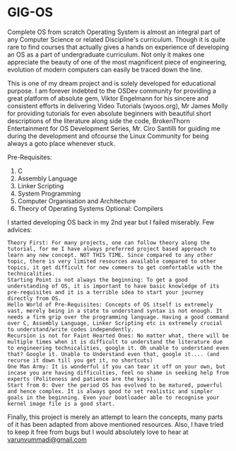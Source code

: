 # GIG-OS
Complete OS from scratch
Operating System is almost an integral part of any Computer Science or related Discipline's curriculum. Though it is quite rare to find courses that actually gives a hands on experience of developing an OS as a part of undergraduate curriculum. Not only it makes one appreciate the beauty of one of the most magnificent piece of engineering, evolution of modern computers can easily be traced down the line.

This is one of my dream project and is solely developed for educational purpose. I am forever indebted to the OSDev community for providing a great platform of absolute gem, Viktor Engelmann for his sincere and consistent efforts in delivering Video Tutorials (wyoos.org), Mr James Molly for providing tutorials for even absolute beginners with beautiful short descriptions of the literature along side the code, BrokenThorn Entertainment for OS Development Series, Mr. Ciro Santilli for guiding me during the development and ofcourse the Linux Community for being always a goto place whenever stuck.

Pre-Requisites:

  1.  C
  2.  Assembly Language
  3.  Linker Scripting
  4.  System Programming
  5.  Computer Organisation and Architecture
  6.  Theory of Operating Systems Optional: Compilers


I started developing OS back in my 2nd year but I failed miserably. Few advices:

    Theory First: For many projects, one can follow theory along the tutorial, for me I have always preferred project based approach to learn any new concept. NOT THIS TIME. Since compared to any other topic, there is very limited resources available compared to other topics, it get difficult for new commers to get comfortable with the technicalities.
    Starting Point is not always the beginning: To get a good understanding of OS, it is important to have basic knowledge of its pre-requisites and it is a terrible idea to start your journey directly from OS.
    Hello World of Pre-Requisites: Concepts of OS itself is extremely vast, merely being in a state to understand syntax is not enough. It needs a firm grip over the programming language. Having a good command over C, Assembly Language, Linker Scripting etc is extremely crucial to understand/write codes independently.
    Recursion is not for Faint Hearted Ones: No matter what, there will be multiple times when it is difficult to understand the literature due to engineering technicalities, google it. Oh unable to understand even that? Google it. Unable to Understand even that, google it.... (and recurse it down till you get it, no shortcuts)
    One Man Army: It is wonderful if you can tear it off on your own, but incase you are having difficulties, feel no shame in seeking help from experts (Politeness and patience are the keys).
    Start from 0: Over the period OS has evolved to be matured, powerful and hence complex. It is always good to set realistic and simpler goals in the beginning. Even your bootloader able to recognise your kernel image file is a good start.

Finally, this project is merely an attempt to learn the concepts, many parts of it has been adapted from above mentioned resources. Also, I have tried to keep it free from bugs but I would absolutely love to hear at varunvummadi@gmail.com
